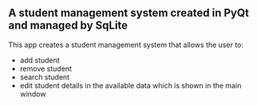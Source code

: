 ## A student management system created in PyQt and managed by SqLite 
 This app creates a student management system that allows the user to:
  - add student
  - remove student
  - search student
  - edit student details
in the available data which is shown in the main window